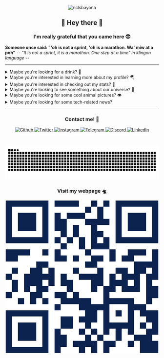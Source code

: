 <p align="center">

  <img src="https://socialify.git.ci/nclsbayona/nclsbayona/image?description=1&descriptionEditable=Come%20check%20my%20profile!&font=Bitter&pattern=Signal&theme=Dark" alt="nclsbayona" width="640" height="320" />

</p>

<h2 align="center">👋 Hey there 👋</h2>

<h3 align="center">I'm really grateful that you came here 😎</h3>

<!--p  align="center">
<img src="logo.png" alt="Logo" width="480">
</p-->



<p align="center">

  <strong align="center">Someone once said: &quot;'oh is not a sprint,  'oh is a marathon. Wa' miw at a poh&quot;</strong>
  <i>-- &quot;It is not a sprint, it is a marathon. One step at a time&quot; in klingon language --</i>

</p>

----

<details>
<summary>Maybe you're looking for a drink? 🍹</summary>
<br />
<h4 align="center">Butterfly Effect</h4>
<p align="center">

<img src="https://www.thecocktaildb.com/images/media/drink/ht3hnk1619704289.jpg" alt="Drink image" />

</p>
 
<h5 align="center">Alcoholic - Cocktail</h5>

<h5 align="center">Neccesary ingredients</h5>
<table align="center">
<tr>
<td>
<table frame="box" rules="cols">
    <thead>
        <tr>
            <th style="padding-left: 1em; padding-right: 1em; text-align: center">Ingredient</th>
            <th style="padding-left: 1em; padding-right: 1em; text-align: center">Measure</th>
        </tr>
    </thead>
    <tbody>
        <tr>
            <td style="padding-left: 1em; padding-right: 1em; text-align: center; vertical-align: top">Raspberry Vodka</td>
            <td style="padding-left: 1em; padding-right: 1em; text-align: center; vertical-align: top">50 ml</td>
        </tr>
        <tr>
            <td style="padding-left: 1em; padding-right: 1em; text-align: center; vertical-align: top">Cranberry Juice</td>
            <td style="padding-left: 1em; padding-right: 1em; text-align: center; vertical-align: top">25 ml</td>
        </tr>
        <tr>
            <td style="padding-left: 1em; padding-right: 1em; text-align: center; vertical-align: top">Lemonade</td>
            <td style="padding-left: 1em; padding-right: 1em; text-align: center; vertical-align: top">25 ml</td>
        </tr>
        <tr>
            <td style="padding-left: 1em; padding-right: 1em; text-align: center; vertical-align: top">Blue Curacao</td>
            <td style="padding-left: 1em; padding-right: 1em; text-align: center; vertical-align: top">10 ml</td>
        </tr>
        <tr>
            <td style="padding-left: 1em; padding-right: 1em; text-align: center; vertical-align: top">Sugar Syrup</td>
            <td style="padding-left: 1em; padding-right: 1em; text-align: center; vertical-align: top">10 ml</td>
        </tr>
        <tr>
            <td style="padding-left: 1em; padding-right: 1em; text-align: center; vertical-align: top">Lime Juice</td>
            <td style="padding-left: 1em; padding-right: 1em; text-align: center; vertical-align: top">Dash</td>
        </tr>
        <tr>
            <td style="padding-left: 1em; padding-right: 1em; text-align: center; vertical-align: top">Mint</td>
            <td style="padding-left: 1em; padding-right: 1em; text-align: center; vertical-align: top">Sprig</td>
        </tr>
    </tbody>
</table>
</td>
</tr>
</table>



<p align="center">
Grab your boston tin, fill it with cubes ice and then simply chuck in all your ingredients apart from your lemonade.
Now it’s time to shake what your mama gave you until all your ingredients are blended to perfection.
Add some cubes of ice to your hurricane glass, give them a swill to cool the whole thing down and then strain your raspberry vodka cocktail of wonder into the glass.
Top with lemonade and chuck a sprig of mint on top for garnish.
You can either get drinking at this point or go and try and grab a few butterflies to finish, the choice really is yours.
</p>

----

</details>

<details>
<summary>Maybe you're interested in learning more about my profile? 🪂</summary>
<br />
<h5 align="center">👀 Visitor count</h5>
<p align="center">

<img src="https://profile-counter.glitch.me/nclsbayona/count.svg"/>

</p>
<p align="center">

<img src="https://img.shields.io/github/followers/nclsbayona?color=003153&logo=github&style=for-the-badge"/>
<img src="https://img.shields.io/github/last-commit/nclsbayona/nclsbayona?color=003153&logo=github&style=for-the-badge&label=Latest%20Profile%20Commit">

</p>
<p align="center">

<img src="https://github-profile-trophy.vercel.app/?username=nclsbayona&theme=dracula&no-frame=false&margin-w=5&margin-h=5&no-bg=true&column=4">

</p>

----

</details>
<details>
<summary>Maybe you're interested in checking out my stats? 🐣</summary>
<br />
<h4 align="center">General GitHub Stats 🌀</h4>

<p align="center">

<!--h5>😃 General Overview</h5-->
<img src="https://github-readme-stats.vercel.app/api?username=nclsbayona&show_icons=true&count_private=true&include_all_commits=true&locale=en&theme=tokyonight" width="260">

<!--h5>Life-Time Stats Overview 😃</h5-->
<img src="https://github-readme-streak-stats.herokuapp.com/?user=nclsbayona&theme=algolia" width="260">

</p>

<br />

<h4 align="center">🤖 Programming Languages Stats</h4>

<p align="center">

<!--h5>Most Used Languages Stats 💾</h5-->
<img src="https://github-readme-stats.vercel.app/api/top-langs/?username=nclsbayona&show_icons=true&locale=en&langs_count=5&theme=tokyonight">

</p>

<br />

<h4 align="center">⌚General Weekly-Stats</h4>
<table align="center">
<tr>
<td>
<table frame="box" rules="cols">
    <thead>
        <tr>
            <th style="padding-left: 1em; padding-right: 1em; text-align: center">Language name</th>
            <th style="padding-left: 1em; padding-right: 1em; text-align: center">Time spent</th>
        </tr>
    </thead>
    <tbody>
        <tr>
            <td style="padding-left: 1em; padding-right: 1em; text-align: center; vertical-align: top">Java</td>
            <td style="padding-left: 1em; padding-right: 1em; text-align: center; vertical-align: top">0 hours and 10 minutes</td>
        </tr>
        <tr>
            <td style="padding-left: 1em; padding-right: 1em; text-align: center; vertical-align: top">Git Config</td>
            <td style="padding-left: 1em; padding-right: 1em; text-align: center; vertical-align: top">0 hours and 4 minutes</td>
        </tr>
        <tr>
            <td style="padding-left: 1em; padding-right: 1em; text-align: center; vertical-align: top">XML</td>
            <td style="padding-left: 1em; padding-right: 1em; text-align: center; vertical-align: top">0 hours and 1 minutes</td>
        </tr>
    </tbody>
</table>
</td>
<td>
<table frame="box" rules="cols">
    <thead>
        <tr>
            <th style="padding-left: 1em; padding-right: 1em; text-align: center">OS name</th>
            <th style="padding-left: 1em; padding-right: 1em; text-align: center">Time spent</th>
        </tr>
    </thead>
    <tbody>
        <tr>
            <td style="padding-left: 1em; padding-right: 1em; text-align: center; vertical-align: top">Windows</td>
            <td style="padding-left: 1em; padding-right: 1em; text-align: center; vertical-align: top">0 hours and 15 minutes</td>
        </tr>
    </tbody>
</table>
</td>
</tr>
</table>

----
</details>

<details>
<summary>Maybe you're looking to see something about our universe? 🔭</summary>

<br />
<h4 align="center">Annular Solar Eclipse over Utah - ©️ MaryBeth Kiczenski @ 2023-11-01</h4>
<p align="center">

<img src="https://apod.nasa.gov/apod/image/2311/UtahEclipse_Kiczenski_960.jpg" alt="Annular Solar Eclipse over Utah image" />

</p>
 
<h5 align="center">Part of the Sun disappeared earlier this month, but few people were worried. The missing part, which included the center from some locations, just went behind the Moon in what is known as an annular solar eclipse.  Featured here is an eclipse sequence taken as the Moon was overtaking the rising Sun in the sky. The foreground hill is Factory Butte in Utah, USA. The rays flaring out from the Sun are not real -- they result from camera aperture diffraction and are known as sunstar. The Moon is real, but it is artificially brightened to enhance its outline -- which helps the viewer better visualize the Moon's changing position during this ring-of-fire eclipse. As stunning as this eclipse sequence is, it was considered just practice by the astrophotographer.  The reason? She hopes to use this experience to better photograph the total solar eclipse that will occur over North America on April 8, 2024.   Apply today (USA): Become a NASA Partner Eclipse Ambassador  Eclipse Album: Selected images sent in to APOD</h5>

----

</details>

<details>
<summary>Maybe you're looking for some cool animal pictures? 👁️</summary>

<br />
<table align="center">
<tr>
<td>
<img src="https://cdn.animality.xyz/dog/6.png" width="180"/>
</td>
<td>
<img src="https://cdn.animality.xyz/duck/14.png" width="180"/>
</td>
<td>
<img src="https://cdn.animality.xyz/fox/21.png" width="180"/>
</td>
</tr>
<tr>
<td>
<img src="https://cdn.animality.xyz/cat/30.png" width="180"/>
</td>
<td>
<img src="https://cdn.animality.xyz/bird/13.png" width="180"/>
</td>
<td>
<img src="https://cdn.animality.xyz/panda/17.png" width="180"/>
</td>
</tr>
<tr>
<td>
<img src="https://cdn.animality.xyz/redpanda/1.png" width="180"/>
</td>
<td>
<img src="https://cdn.animality.xyz/koala/17.png" width="180"/>
</td>
<td>
<img src="https://cdn.animality.xyz/whale/5.png" width="180"/>
</td>
</tr>
<tr>
<td>
<img src="https://cdn.animality.xyz/dolphin/11.png" width="180"/>
</td>
<td>
<img src="https://cdn.animality.xyz/kangaroo/22.png" width="180"/>
</td>
<td>
<img src="https://cdn.animality.xyz/rabbit/4.png" width="180"/>
</td>
</tr>
<tr>
<td>
<img src="https://cdn.animality.xyz/lion/4.png" width="180"/>
</td>
<td>
<img src="https://cdn.animality.xyz/bear/21.png" width="180"/>
</td>
<td>
<img src="https://cdn.animality.xyz/frog/18.png" width="180"/>
</td>
</tr>
<tr>
<td>
<img src="https://cdn.animality.xyz/penguin/4.png" width="180"/>
</td>
<td>
<img src="https://cdn.animality.xyz/axolotl/6.png" width="180"/>
</td>
<td>
<img src="https://cdn.animality.xyz/capybara/1.png" width="180"/>
</td>
</tr>
<tr>
<td>
<img src="https://cdn.animality.xyz/hedgehog/2.png" width="180"/>
</td>
<td>
<img src="https://cdn.animality.xyz/turtle/2.png" width="180"/>
</td>
<td>
<img src="https://cdn.animality.xyz/narwhal/13.png" width="180"/>
</td>
</tr>
<tr>
<td>
<img src="https://cdn.animality.xyz/squirrel/11.png" width="180"/>
</td>
<td>
<img src="https://cdn.animality.xyz/fish/7.png" width="180"/>
</td>
<td>
<img src="https://cdn.animality.xyz/horse/2.png" width="180"/>
</td>
</tr>
</table>

----

</details>


<details>
<summary>Maybe you're looking for some tech-related news? </summary>

<br />

<details>
<summary>Apple's Scary Fast Event | Everything We Learned & More! - 9to5Mac by None</summary>
<p align="center">
<img src="https://i.ytimg.com/vi/dvSVUEhwBhM/maxresdefault.jpg" alt="Apple's Scary Fast Event | Everything We Learned & More! - 9to5Mac" />

<a href="https://www.youtube.com/watch?v=dvSVUEhwBhM" > Apple just had their Scary Fast event. Here is a quick recap!Join our Discord: https://discord.gg/NJrf97RzGet Paperlike Pro Bundle Here: https://paperlike.co... </a> 
</p>
<br />

</details>

<details>
<summary>5 best video game villains of 2023 - Sportskeeda by Maaz Ahmed</summary>
<p align="center">
<img src="https://staticg.sportskeeda.com/editor/2023/10/91a78-16984324435760-1920.jpg" alt="5 best video game villains of 2023 - Sportskeeda" />

<a href="https://www.sportskeeda.com/esports/5-best-video-game-villains-2023" > Storytelling in video games has come a long way in the last couple of decades, with modern titles shifting towards a more narrative approach when it comes to design. </a> 
</p>
<br />

</details>

<details>
<summary>How to level up faster in BGMI: 5 simple tips to speed up your progress - HT Tech by HT Tech</summary>
<p align="center">
<img src="https://images.hindustantimes.com/tech/img/2023/10/31/1600x900/BGMI_1698716839691_1698716839834.png" alt="How to level up faster in BGMI: 5 simple tips to speed up your progress - HT Tech" />

<a href="https://tech.hindustantimes.com/how-to/how-to-level-up-faster-in-bgmi-5-simple-tips-to-speed-up-your-progress-71698716577859.html" > Want to level up faster in BGMI? Check out these five simple tips for more experience points and quicker progression in Battlegrounds Mobile India. </a> 
</p>
<br />

</details>

<details>
<summary>Apple's "Scary Fast" Event: New M3 Chip, iMac, MacBook Unveiled - NDTV by None</summary>
<p align="center">
<img src="https://c.ndtvimg.com/2023-09/e8m1dn18_india-apple-iphone-generic_625x300_22_September_23.jpg" alt="Apple's "Scary Fast" Event: New M3 Chip, iMac, MacBook Unveiled - NDTV" />

<a href="https://www.ndtv.com/world-news/apple-unveils-new-laptops-imac-and-trio-of-more-powerful-chips-4529851" > Apple Inc. announced new a iMac, laptops and the third generation of its in-house Mac processor line on Monday, rolling out an M3 chip with major improvements to overall performance and graphics horsepower. </a> 
</p>
<br />

</details>

<details>
<summary>NES, Game Boy – October 2023 Game Updates – Nintendo Switch Online - Nintendo of America by None</summary>
<p align="center">
<img src="https://i.ytimg.com/vi/curf8onLZ7I/maxresdefault.jpg" alt="NES, Game Boy – October 2023 Game Updates – Nintendo Switch Online - Nintendo of America" />

<a href="https://www.youtube.com/watch?v=curf8onLZ7I" > Dracula’s castle looms large; darkness covers the land, and the devil gets his due. Players with a Nintendo Switch Online membership* can now experience trea... </a> 
</p>
<br />

</details>



</details>


----

<h3 align="center">Contact me! 📇</h3>

<p align="center">
<a href="https://github.com/nclsbayona" target="_blank">
 <img alt="Github" src="https://img.shields.io/badge/GitHub-%2312180E.svg?&style=for-the-badge&logo=Github&logoColor=white">
</a>
<a href="https://twitter.com/nclsbayona" target="_blank">
 <img alt="Twitter" src="https://img.shields.io/badge/twitter-%231DA1F2.svg?&style=for-the-badge&logo=twitter&logoColor=white">
</a>
<a href="https://instagram.com/nclsbayona" target="_blank">
 <img alt="Instagram" src="https://img.shields.io/badge/-INSTAGRAM-critical?&style=for-the-badge&logo=instagram&logoColor=white">
</a>
<a href="https://t.me/nclsbayona" target="_blank">
 <img alt="Telegram" src="https://img.shields.io/badge/-TELEGRAM-blue?&style=for-the-badge&logo=telegram&logoColor=white">
</a>
<a href="https://www.discord.com/channels/@nclsbayona#6681" target="_blank">
 <img alt="Discord" src="https://img.shields.io/badge/-DISCORD-darkblue?&style=for-the-badge&logo=discord&logoColor=white">
</a>
<a href="https://www.linkedin.com/in/nclsbayona" target="_blank">
 <img alt="LinkedIn" src="https://img.shields.io/badge/-LINKEDIN-lightblue?&style=for-the-badge&logo=linkedin&logoColor=white">
</a>

</p>

<br />


<p align="center">

<img src="https://raw.githubusercontent.com/nclsbayona/Daily.dev-devcard-books/output/github-contribution-grid-snake-sissa.svg">

</p>

<h3 align="center">Visit my webpage 🛸</h3>

<p align="center">

<a href="https://nclsbayona.github.io" target="_blank">
 <img src="QR.png">
</a>

</p>
